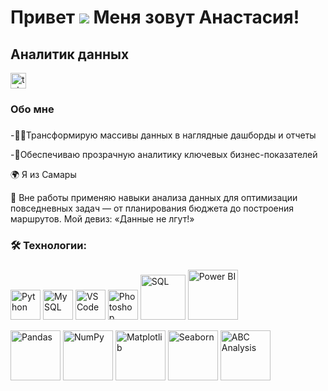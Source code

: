 Привет ![](https://user-images.githubusercontent.com/18350557/176309783-0785949b-9127-417c-8b55-ab5a4333674e.gif) Меня зовут Анастасия!
===================================================================================================================================

Аналитик данных
------------
  <a href="https://t.me/Anastasiya_Osina" target="_blank">
    <img src="https://img.shields.io/static/v1?message=Telegram&logo=telegram&label=&color=2CA5E0&logoColor=white&labelColor=&style=for-the-badge" height="25" alt="telegram logo"  />
  </a>
</div>

###

<h3 align="left">  Обо мне</h3>

###

\-👩‍💻Трансформирую массивы данных в наглядные дашборды и отчеты

\-💼Обеспечиваю прозрачную аналитику ключевых бизнес-показателей

 🌍  Я из Самары

 💬   Вне работы применяю навыки анализа данных для оптимизации повседневных задач — от планирования бюджета до построения маршрутов. Мой девиз: «Данные не лгут!»

###

<h3 align="left">🛠 Технологии:</h3>

###


<p align="left">
 <a href="https://www.python.org/" target="_blank" rel="noreferrer"><img src="https://raw.githubusercontent.com/danielcranney/readme-generator/main/public/icons/skills/python-colored.svg" alt="Python" title="Python" width="48" height="48" /></a>
 <a href="https://www.mysql.com/" target="_blank" rel="noreferrer"><img src="https://raw.githubusercontent.com/danielcranney/readme-generator/main/public/icons/skills/mysql-colored.svg" alt="MySQL" title="MySQL" width="48" height="48" /></a>
 <a href="https://code.visualstudio.com/" target="_blank" rel="noreferrer"><img src="https://raw.githubusercontent.com/danielcranney/readme-generator/main/public/icons/skills/visualstudiocode-colored.svg" alt="VS Code" title="VS Code" width="48" height="48" /></a>
 <a href="https://www.adobe.com/uk/products/photoshop.html" target="_blank" rel="noreferrer"><img src="https://raw.githubusercontent.com/danielcranney/readme-generator/main/public/icons/skills/photoshop-colored-dark.svg" alt="Photoshop" title="Photoshop" width="48" height="48" /></a>
 <a href="https://www.sql.org/" target="_blank" rel="noreferrer"><img src="https://img.shields.io/badge/SQL-000000?logo=sql&logoColor=white" alt="SQL" title="SQL" width="72" height="72" /></a>
 <a href="https://powerbi.microsoft.com/" target="_blank" rel="noreferrer"><img src="https://img.shields.io/badge/Power%20BI-F2C811?logo=microsoft-power-bi&logoColor=white" alt="Power BI" title="Power BI" width="80" height="80" /></a>
 
 <!-- Новые иконки -->
 <a href="https://pandas.pydata.org/" target="_blank" rel="noreferrer"><img src="https://img.shields.io/badge/Pandas-150D33?logo=pandas&logoColor=white" alt="Pandas" title="Pandas" width="80" height="80" /></a>
 <a href="https://numpy.org/" target="_blank" rel="noreferrer"><img src="https://img.shields.io/badge/NumPy-0085A1?logo=numpy&logoColor=white" alt="NumPy" title="NumPy" width="80" height="80" /></a>
 <a href="https://matplotlib.org/" target="_blank" rel="noreferrer"><img src="https://img.shields.io/badge/Matplotlib-324156?logo=matplotlib&logoColor=white" alt="Matplotlib" title="Matplotlib" width="80" height="80" /></a>
 <a href="https://seaborn.pydata.org/" target="_blank" rel="noreferrer"><img src="https://img.shields.io/badge/Seaborn-00BFFF?logo=seaborn&logoColor=white" alt="Seaborn" title="Seaborn" width="80" height="80" /></a>
 <a href="https://en.wikipedia.org/wiki/ABC_analysis" target="_blank" rel="noreferrer"><img src="https://img.shields.io/badge/ABC%20Analysis-blue?logo=data-analysis&logoColor=white" alt="ABC Analysis" title="ABC Analysis" width="80" height="80" /></a>
</p>
